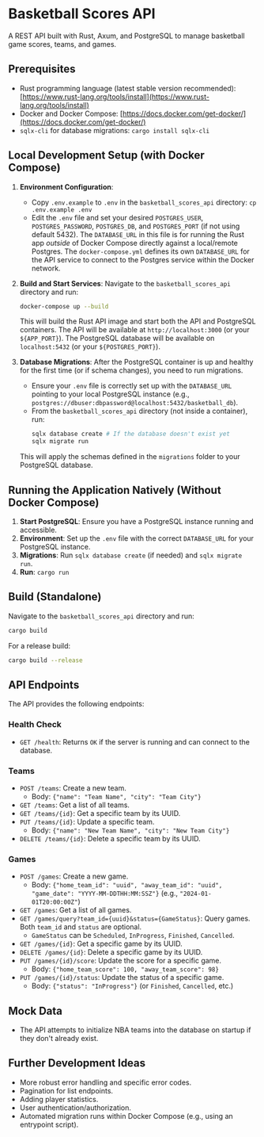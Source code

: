 # Basketball Scores API

A REST API built with Rust, Axum, and PostgreSQL to manage basketball game scores, teams, and games.

## Prerequisites

- Rust programming language (latest stable version recommended): [https://www.rust-lang.org/tools/install](https://www.rust-lang.org/tools/install)
- Docker and Docker Compose: [https://docs.docker.com/get-docker/](https://docs.docker.com/get-docker/)
- `sqlx-cli` for database migrations: `cargo install sqlx-cli`

## Local Development Setup (with Docker Compose)

1.  **Environment Configuration**:
    -   Copy `.env.example` to `.env` in the `basketball_scores_api` directory: `cp .env.example .env`
    -   Edit the `.env` file and set your desired `POSTGRES_USER`, `POSTGRES_PASSWORD`, `POSTGRES_DB`, and `POSTGRES_PORT` (if not using default 5432).
        The `DATABASE_URL` in this file is for running the Rust app *outside* of Docker Compose directly against a local/remote Postgres. The `docker-compose.yml` defines its own `DATABASE_URL` for the API service to connect to the Postgres service within the Docker network.

2.  **Build and Start Services**:
    Navigate to the `basketball_scores_api` directory and run:
    ```bash
    docker-compose up --build
    ```
    This will build the Rust API image and start both the API and PostgreSQL containers.
    The API will be available at `http://localhost:3000` (or your `${APP_PORT}`).
    The PostgreSQL database will be available on `localhost:5432` (or your `${POSTGRES_PORT}`).

3.  **Database Migrations**:
    After the PostgreSQL container is up and healthy for the first time (or if schema changes), you need to run migrations.
    -   Ensure your `.env` file is correctly set up with the `DATABASE_URL` pointing to your local PostgreSQL instance (e.g., `postgres://dbuser:dbpassword@localhost:5432/basketball_db`).
    -   From the `basketball_scores_api` directory (not inside a container), run:
        ```bash
        sqlx database create # If the database doesn't exist yet
        sqlx migrate run
        ```
    This will apply the schemas defined in the `migrations` folder to your PostgreSQL database.

## Running the Application Natively (Without Docker Compose)

1.  **Start PostgreSQL**: Ensure you have a PostgreSQL instance running and accessible.
2.  **Environment**: Set up the `.env` file with the correct `DATABASE_URL` for your PostgreSQL instance.
3.  **Migrations**: Run `sqlx database create` (if needed) and `sqlx migrate run`.
4.  **Run**: `cargo run`

## Build (Standalone)

Navigate to the `basketball_scores_api` directory and run:

```bash
cargo build
```

For a release build:

```bash
cargo build --release
```

## API Endpoints

The API provides the following endpoints:

### Health Check

- `GET /health`: Returns `OK` if the server is running and can connect to the database.

### Teams

- `POST /teams`: Create a new team.
  - Body: `{"name": "Team Name", "city": "Team City"}`
- `GET /teams`: Get a list of all teams.
- `GET /teams/{id}`: Get a specific team by its UUID.
- `PUT /teams/{id}`: Update a specific team.
  - Body: `{"name": "New Team Name", "city": "New Team City"}`
- `DELETE /teams/{id}`: Delete a specific team by its UUID.

### Games

- `POST /games`: Create a new game.
  - Body: `{"home_team_id": "uuid", "away_team_id": "uuid", "game_date": "YYYY-MM-DDTHH:MM:SSZ"}` (e.g., `"2024-01-01T20:00:00Z"`)
- `GET /games`: Get a list of all games.
- `GET /games/query?team_id={uuid}&status={GameStatus}`: Query games. Both `team_id` and `status` are optional.
  - `GameStatus` can be `Scheduled`, `InProgress`, `Finished`, `Cancelled`.
- `GET /games/{id}`: Get a specific game by its UUID.
- `DELETE /games/{id}`: Delete a specific game by its UUID.
- `PUT /games/{id}/score`: Update the score for a specific game.
  - Body: `{"home_team_score": 100, "away_team_score": 98}`
- `PUT /games/{id}/status`: Update the status of a specific game.
  - Body: `{"status": "InProgress"}` (or `Finished`, `Cancelled`, etc.)

## Mock Data

- The API attempts to initialize NBA teams into the database on startup if they don't already exist.

## Further Development Ideas

- More robust error handling and specific error codes.
- Pagination for list endpoints.
- Adding player statistics.
- User authentication/authorization.
- Automated migration runs within Docker Compose (e.g., using an entrypoint script). 